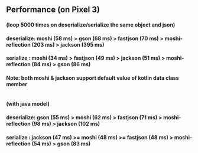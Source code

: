 ## Performance (on Pixel 3)
#### (loop 5000 times on deserialize/serialize the same object and json)
#### deserialize: moshi (58 ms) > gson (68 ms) > fastjson (70 ms) > moshi-reflection (203 ms) > jackson (395 ms)
#### serialize  : moshi (34 ms) > fastjson (49 ms) > jackson (51 ms) > moshi-reflection (84 ms) > gson (86 ms)
#### Note: both moshi & jackson support default value of kotlin data class member<br/><br/>

#### (with java model)
#### deserialize: gson (55 ms) > moshi (62 ms) > fastjson (71 ms) > moshi-reflection (98 ms) > jackson (102 ms)
#### serialize  : jackson (47 ms) >= moshi (48 ms) >= fastjson (48 ms) > moshi-reflection (54 ms) > gson (83 ms)
